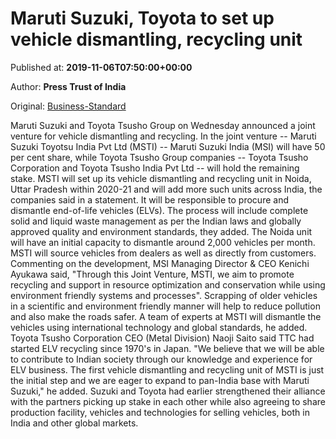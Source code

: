 
# Maruti Suzuki, Toyota to set up vehicle dismantling, recycling unit

Published at: **2019-11-06T07:50:00+00:00**

Author: **Press Trust of India**

Original: [Business-Standard](https://www.business-standard.com/article/pti-stories/maruti-suzuki-toyota-tsusho-to-set-up-vehicle-dismantling-recycling-unit-119110600624_1.html)

Maruti Suzuki and Toyota Tsusho Group on Wednesday announced a joint venture for vehicle dismantling and recycling.
In the joint venture -- Maruti Suzuki Toyotsu India Pvt Ltd (MSTI) -- Maruti Suzuki India (MSI) will have 50 per cent share, while Toyota Tsusho Group companies -- Toyota Tsusho Corporation and Toyota Tsusho India Pvt Ltd -- will hold the remaining stake.
MSTI will set up its vehicle dismantling and recycling unit in Noida, Uttar Pradesh within 2020-21 and will add more such units across India, the companies said in a statement.
It will be responsible to procure and dismantle end-of-life vehicles (ELVs). The process will include complete solid and liquid waste management as per the Indian laws and globally approved quality and environment standards, they added.
The Noida unit will have an initial capacity to dismantle around 2,000 vehicles per month. MSTI will source vehicles from dealers as well as directly from customers.
Commenting on the development, MSI Managing Director & CEO Kenichi Ayukawa said, "Through this Joint Venture, MSTI, we aim to promote recycling and support in resource optimization and conservation while using environment friendly systems and processes".
Scrapping of older vehicles in a scientific and environment friendly manner will help to reduce pollution and also make the roads safer. A team of experts at MSTI will dismantle the vehicles using international technology and global standards, he added.
Toyota Tsusho Corporation CEO (Metal Division) Naoji Saito said TTC had started ELV recycling since 1970's in Japan.
"We believe that we will be able to contribute to Indian society through our knowledge and experience for ELV business. The first vehicle dismantling and recycling unit of MSTI is just the initial step and we are eager to expand to pan-India base with Maruti Suzuki," he added.
Suzuki and Toyota had earlier strengthened their alliance with the partners picking up stake in each other while also agreeing to share production facility, vehicles and technologies for selling vehicles, both in India and other global markets.
